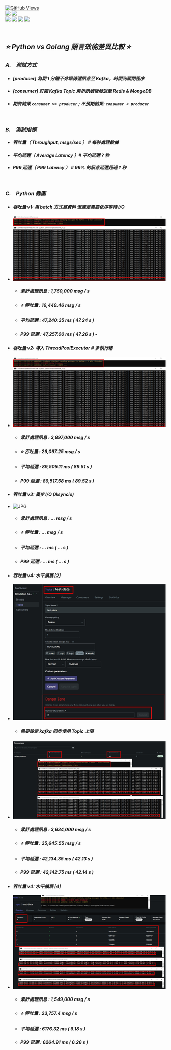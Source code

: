 <a href='https://github.com/Junwu0615/Latency-Throughput-Simulation-Test'><img alt='GitHub Views' src='https://views.whatilearened.today/views/github/Junwu0615/Latency-Throughput-Simulation-Test.svg'> <br> 
[![](https://img.shields.io/badge/Language-GO-blue.svg?style=plastic)](https://go.dev/) 
[![](https://img.shields.io/badge/Language-Python_3.12.0-blue.svg?style=plastic)](https://www.python.org/) <br>
[![](https://img.shields.io/badge/Tools-MongoDB-yellow.svg?style=plastic)](https://www.mongodb.com/)
[![](https://img.shields.io/badge/Tools-Redis-yellow.svg?style=plastic)](https://redis.io/)
[![](https://img.shields.io/badge/Tools-Apache_Kafka-yellow.svg?style=plastic)](https://kafka.apache.org/)
[![](https://img.shields.io/badge/Tools-Docker-yellow.svg?style=plastic)](https://www.docker.com/) 

<br>

## *⭐ Python vs Golang 語言效能差異比較 ⭐*
### *A.　測試方式*
- #### *[producer] 為期 1 分鐘不休眠傳遞訊息至 Kafka，時間到關閉程序*
- #### *[consumer] 訂閱 Kafka Topic 解析訊號後發送至 Redis & MongoDB*
- #### *期許結果 `consumer >= producer` ; 不預期結果: `consumer < producer`*

<br>

### *B.　測試指標*
- #### *吞吐量（ Throughput, msgs/sec ） # 每秒處理數據*
- #### *平均延遲（ Average Latency ）# 平均延遲 ? 秒*
- #### *P99 延遲（ P99 Latency ） # 99% 的訊息延遲超過 ? 秒*

<br>

### *C.　Python 截圖*
- #### *吞吐量 v1: 用 batch 方式塞資料 但還是需要依序等待 I/O*
- ![JPG](../sample/python_01.jpg)
  - ##### *累計處理訊息 : 1,750,000 msg / s*
  - ##### *⭐ 吞吐量 : 16,449.46 msg / s*
  - ##### *平均延遲 : 47,240.35 ms ( 47.24 s )*
  - ##### *P99 延遲 : 47,257.00 ms ( 47.26 s )*  - 

- #### *吞吐量 v2: 導入 ThreadPoolExecutor # 多執行緒*
- ![JPG](../sample/python_02.jpg)
  - ##### *累計處理訊息 : 3,897,000 msg / s*
  - ##### *⭐ 吞吐量 : 26,097.25 msg / s*
  - ##### *平均延遲 : 89,505.11 ms ( 89.51 s )*
  - ##### *P99 延遲 : 89,517.58 ms ( 89.52 s )*

- #### *吞吐量 v3: 異步 I/O (Asyncio)*
- ![JPG](../sample/python_03.jpg)
  - ##### *累計處理訊息 : ... msg / s*
  - ##### *⭐ 吞吐量 : ... msg / s*
  - ##### *平均延遲 : ... ms ( ... s )*
  - ##### *P99 延遲 : ... ms ( ... s )*

- #### *吞吐量 v4: 水平擴展 [2]*
- ![JPG](../sample/kafka_05.jpg)
  - ##### *需要設定 kafka 同步使用 Topic 上限*
- ![JPG](../sample/python_04.jpg)
  - ##### *累計處理訊息 : 3,634,000 msg / s*
  - ##### *⭐ 吞吐量 : 35,645.55 msg / s*
  - ##### *平均延遲 : 42,134.35 ms ( 42.13 s )*
  - ##### *P99 延遲 : 42,142.75 ms ( 42.14 s )*

- #### *吞吐量 v4: 水平擴展 [4]*
- ![JPG](../sample/python_05.jpg)
  - ##### *累計處理訊息 : 1,549,000 msg / s*
  - ##### *⭐ 吞吐量 : 23,757.4 msg / s*
  - ##### *平均延遲 : 6176.32 ms ( 6.18 s )*
  - ##### *P99 延遲 : 6264.91 ms ( 6.26 s )*

<br>